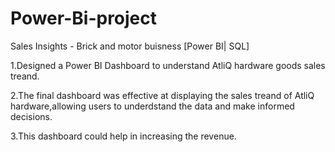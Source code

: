 # Power-Bi-project
Sales Insights - Brick and motor buisness [Power BI| SQL]

1.Designed a Power BI Dashboard to understand AtliQ hardware goods sales treand.

2.The final dashboard was effective at displaying the sales treand of AtliQ hardware,allowing users to underdstand the data and make informed decisions.

3.This dashboard could help in increasing the revenue.
